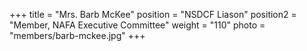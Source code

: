 +++
title     = "Mrs. Barb McKee"
position  = "NSDCF Liason"
position2 = "Member, NAFA Executive Committee"
weight    = "110"
photo      = "members/barb-mckee.jpg"
+++
